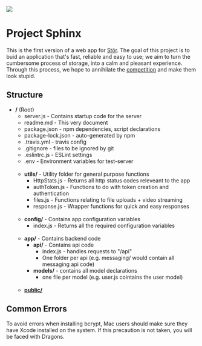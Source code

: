 ![](https://travis-ci.com/e-oj/Sphinx.svg?token=Gnqxfd5LJTHA77HvRWKi&branch=master)

#  Project Sphinx

This is the first version of a web app for [Stör](http://www.storapp.io). The goal of this project is to buid an application that's fast, reliable and easy to use; we aim to turn the cumbersome process of storage, into a calm and pleasant experience. Through this process, we hope to annihilate the [competition](https://www.storewithneighbor.com) and make them look stupid.


## Structure

- <b>/</b> (Root)
    - server.js - Contains startup code for the server
    - readme.md - This very document
    - package.json - npm dependencies, script declarations
    - package-lock.json - auto-generated by npm
    - .travis.yml - travis config
    - .gitignore - files to be ignored by git
    - .eslintrc.js - ESLint settings
    - .env - Environment variables for test-server
    <br><br>
    - <b>utils/</b> - Utility folder for general purpose functions
        - HttpStats.js - Returns all http status codes releveant to the app
        - authToken.js - Functions to do with token creation and authentication
        - files.js - Functions relating to file uploads + video streaming
        - response.js - Wrapper functions for quick and easy responses
    <br><br>
    - <b>config/</b> - Contains app configuration variables
        - index.js - Returns all the required configuration variables
    <br><br>
    - <b>app/</b> - Contains backend code
        - <b>api/</b> - Contains api code
            - index.js - handles requests to "/api"
            - One folder per api (e.g. messaging/ would contain all messaging api code)
        - <b>models/</b> - contains all model declarations
            - one file per model (e.g. user.js cointains the user model)
    <br><br>
    - [<b>public/</b>](https://github.com/e-oj/Sphinx/tree/master/public)
    
    
## Common Errors

To avoid errors when installing bcrypt, Mac users should make sure they have Xcode installed on the system. If this precaution is not taken, you will be faced with Dragons.

